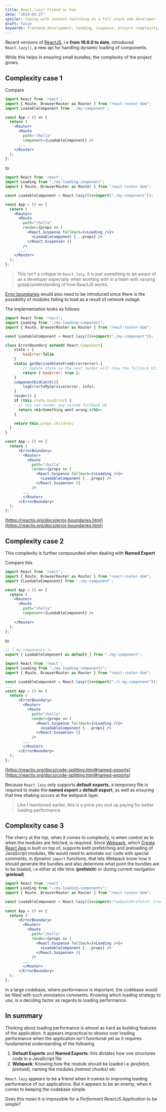 ```yaml
---
title: React.lazy! Friend or Foe
date: "2019-03-27"
spoiler: Coping with context switching as a full stack web developer
draft: false
keywords: frontend-development, loading, suspense, project complexity, webpack, files structure
---
```


Recent versions of [ReactJS](https://reactjs.org/docs/code-splitting.html#reactlazy), i.e **from 16.6.0 to date**, introduced `React.lazy()`, a new api for handling dynamic loading of components.

While this helps in ensuring small bundles, the complexity of the project grows. 

## Complexity case 1
Compare
```jsx
import React from 'react';
import { Route, BrowserRouter as Router } from "react-router-dom";
import LoadableComponent from './my-component';

const App = () => {
  return (
    <Router>
      <Route
        path="/holla"
        component={LoadableComponent} />
      ...
    </Router>
  );
};
```

to

```jsx
import React from 'react';
import Loading from "./my-loading-component";
import { Route, BrowserRouter as Router } from "react-router-dom";

const LoadableComponent = React.lazy(()=>import("./my-component"));

const App = () => {
  return (
    <Router>
      <Route
        path="/holla"
        render={props => (
          <React.Suspense fallback={<Loading />}>
            <LoadableComponent {...props} />
          </React.Suspense> )}
        />
      ...
    </Router>
  );
};
```

>This isn't a critique to `React.lazy`, it is just something to be aware of as a developer especially when working with in a team with varying grasp/understanding of how ReactJS works.

[Error boundaries](https://reactjs.org/docs/error-boundaries.html) would also need to be introduced since there is the possibility of modules failing to load as a result of network outage.

The implementation looks as follows
```jsx
import React from 'react';
import Loading from "./my-loading-component";
import { Route, BrowserRouter as Router } from "react-router-dom";

const LoadableComponent = React.lazy(()=>import("./my-component"));

class ErrorBoundary extends React.Component{
    state = {
        hasError:false
    }
    static getDerivedStateFromError(error) {
        // Update state so the next render will show the fallback UI.
        return { hasError: true };
    }
    componentDidCatch(){
        logErrorToMyService(error, info);
    }
    render() {
    if (this.state.hasError) {
      // You can render any custom fallback UI
      return <h1>Something went wrong.</h1>;
    }

    return this.props.children; 
  }
}

const App = () => {
  return (
      <ErrorBoundary>
        <Router>
          <Route
            path="/holla"
            render={props => (
              <React.Suspense fallback={<Loading />}>
                <LoadableComponent {...props} />
              </React.Suspense> )}
            />
        ...
        </Router>
      </ErrorBoundary>
  );
};
```
[https://reactjs.org/docs/error-boundaries.html](https://reactjs.org/docs/error-boundaries.html)

## Complexity case 2
This complexity is further compounded when dealing with **Named Export**

Compare this
```jsx
import React from 'react';
import { Route, BrowserRouter as Router } from "react-router-dom";
import {LoadableComponent} from './my-component';

const App = () => {
  return (
    <Router>
      <Route
        path="/holla"
        component={LoadableComponent} />
      ...
    </Router>
  );
};
```

to 

```jsx
// l-my-components.js
export { LoadableComponent as default } from "./my-component";
```
```jsx
import React from 'react';
import Loading from "./my-loading-components";
import { Route, BrowserRouter as Router } from "react-router-dom";

const LoadableComponent = React.lazy(()=>import("./l-my-component"));
...
const App = () => {
  return (
      <ErrorBoundary>
        <Router>
          <Route
            path="/holla"
            render={props => (
              <React.Suspense fallback={<Loading />}>
                <LoadableComponent {...props} />
              </React.Suspense> )}
            />
        ...
        </Router>
      </ErrorBoundary>
  );
};
```
[https://reactjs.org/docs/code-splitting.html#named-exports](https://reactjs.org/docs/code-splitting.html#named-exports)

Because `React.lazy` only supports **default exports**, a temporary file is required to make the **named export** a **default export**, as well as ensuring that tree shaking occurs at the webpack layer.

> Like I mentioned earlier, this is a price you end up paying for better loading performance.

## Complexity case 3
The cherry at the top, when it comes to complexity, is when control as to when the modules are fetched, is required. Since [Webpack](https://webpack.js.org/guides/code-splitting/#prefetchingpreloading-modules), which [Create React App]() is built on top of, supports both prefetching and preloading  of JavaScript modules, We would need to annotate our code with special comments, in dynamic `import` functions, that lets Webpack know how it should generate the bundles and also determine what point the bundles are to be loaded, i.e either at idle time (**prefetch**) or during current navigation (**preload**)

```jsx
import React from 'react';
import Loading from "./my-loading-components";
import { Route, BrowserRouter as Router } from "react-router-dom";

const LoadableComponent = React.lazy(()=>import(/*webpackPrefetch: true */"./l-my-component"));
...
const App = () => {
  return (
      <ErrorBoundary>
        <Router>
          <Route
            path="/holla"
            render={props => (
              <React.Suspense fallback={<Loading />}>
                <LoadableComponent {...props} />
              </React.Suspense> )}
            />
        ...
        </Router>
      </ErrorBoundary>
  );
};

```

In a large codebase, where performance is important, the codebase would be filled with such annotation comments. Knowing which loading strategy to use, is a deciding factor as regards to loading performance.


## In summary

Thinking about loading performance is almost as hard as building features of the application. It appears impractical to obsess over loading performance when the application isn't functional yet as it requires fundamental understanding of the following

1. **Default Exports** and **Named Exports**: this dictates how one structures code in a JavaScript file
2. **Webpack**: Knowing how the module should be loaded i.e *(prefetch, preload)*, naming the modules *(named chunks)* etc

`React.lazy` appears to be a friend when it comes to improving loading performance of our applications. But it appears to be an enemy, when it comes to keeping the codebase simple.

Does this mean it is impossible for a *Performant ReactJS Application* to be simple? 